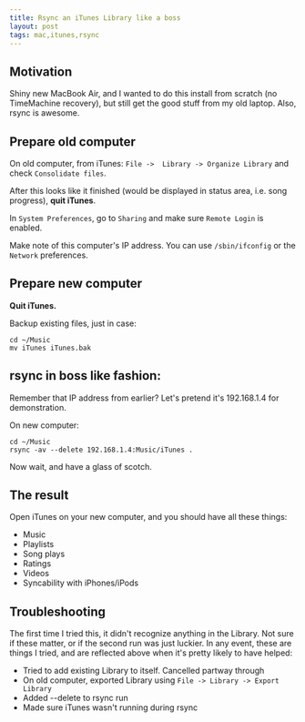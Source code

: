 ```yaml
---
title: Rsync an iTunes Library like a boss
layout: post
tags: mac,itunes,rsync
---
```


Motivation
----------

Shiny new MacBook Air, and I wanted to do this install from scratch (no TimeMachine recovery), but still get the good stuff from my old laptop. Also, rsync is awesome.

Prepare old computer
---------------------

On old computer, from iTunes: `File ->  Library -> Organize Library` and check `Consolidate files`.

After this looks like it finished (would be displayed in status area, i.e. song progress), **quit iTunes**.

In `System Preferences`, go to `Sharing` and make sure `Remote Login` is enabled.

Make note of this computer's IP address. You can use `/sbin/ifconfig` or the `Network` preferences.


Prepare new computer
----------------------

**Quit iTunes.**

Backup existing files, just in case:

    cd ~/Music
    mv iTunes iTunes.bak

rsync in boss like fashion:
----------------------------

Remember that IP address from earlier? Let's pretend it's 192.168.1.4 for demonstration.

On new computer:

    cd ~/Music
    rsync -av --delete 192.168.1.4:Music/iTunes .

Now wait, and have a glass of scotch.

The result
-----------

Open iTunes on your new computer, and you should have all these things:

 * Music
  * Playlists
  * Song plays
  * Ratings
 * Videos
 * Syncability with iPhones/iPods

Troubleshooting
---------------

The first time I tried this, it didn't recognize anything in the Library. Not sure if these matter, or if the second run was just luckier. In any event, these are things I tried, and are reflected above when it's pretty likely to have helped:

 * Tried to add existing Library to itself. Cancelled partway through
 * On old computer, exported Library using `File -> Library -> Export Library`
 * Added --delete to rsync run
 * Made sure iTunes wasn't running during rsync
